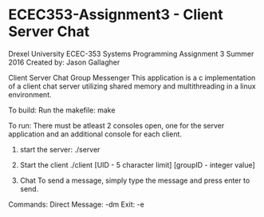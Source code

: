 # ECEC353-Assignment3 - Client Server Chat 
Drexel University ECEC-353 Systems Programming Assignment 3 Summer 2016
Created by: Jason Gallagher

Client Server Chat Group Messenger
This application is a c implementation of a client chat server utilizing shared memory and multithreading in a linux environment.

To build: Run the makefile: make

To run:
There must be atleast 2 consoles open, one for the server application and an additional console for each client.

1) start the server:
./server

2) Start the client
./client [UID - 5 character limit] [groupID - integer value]

3) Chat
To send a message, simply type the message and press enter to send.

Commands:
Direct Message: -dm
Exit: -e

